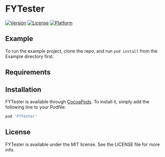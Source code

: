 # FYTester

[![Version](https://img.shields.io/cocoapods/v/FYTester.svg?style=flat)](https://cocoapods.org/pods/FYTester)
[![License](https://img.shields.io/cocoapods/l/FYTester.svg?style=flat)](https://cocoapods.org/pods/FYTester)
[![Platform](https://img.shields.io/cocoapods/p/FYTester.svg?style=flat)](https://cocoapods.org/pods/FYTester)

## Example

To run the example project, clone the repo, and run `pod install` from the Example directory first.

## Requirements

## Installation

FYTester is available through [CocoaPods](https://cocoapods.org). To install
it, simply add the following line to your Podfile:

```ruby
pod 'FYTester'
```

## License

FYTester is available under the MIT license. See the LICENSE file for more info.
